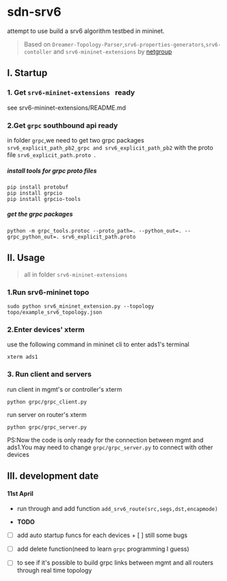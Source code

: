 # sdn-srv6
attempt to use build a srv6 algorithm testbed in mininet.

> Based on `Dreamer-Topology-Parser`,`srv6-properties-generators`,`srv6-contoller` and `srv6-mininet-extensions` by [netgroup](<https://github.com/netgroup>)



## I. Startup

### 1. Get `srv6-mininet-extensions ` ready

see srv6-mininet-extensions/README.md

### 2.Get `grpc` southbound api ready

in folder `grpc`,we need to get two grpc packages `srv6_explicit_path_pb2_grpc and srv6_explicit_path_pb2` with the proto file `srv6_explicit_path.proto `.

##### install tools for grpc proto files

````
pip install protobuf
pip install grpcio
pip install grpcio-tools
````

##### get the grpc packages

````shell
python -m grpc_tools.protoc --proto_path=. --python_out=. --grpc_python_out=. srv6_explicit_path.proto
````

## II. Usage

> all in folder `srv6-mininet-extensions`

### 1.Run srv6-mininet topo

````shell
sudo python srv6_mininet_extension.py --topology topo/example_srv6_topology.json     
````

### 2.Enter devices' xterm

use the following command in mininet cli to enter ads1's terminal

````shell
xterm ads1
````

### 3. Run client and servers

run client in mgmt's or controller's xterm

```shell
python grpc/grpc_client.py
```

run server on router's xterm

````shell
python grpc/grpc_server.py
````

PS:Now the code is only ready for the connection between mgmt and ads1.You may need to change `grpc/grpc_server.py` to connect with other devices

## III. development date

#### 11st April

+  run through and add function `add_srv6_route(src,segs,dst,encapmode)`

+  **TODO**
  + [ ]  add auto startup funcs for each devices
    + [ ] still some bugs
  + [ ] add delete function(need to learn `grpc` programming I guess)
  + [ ] to see if it's possible to build grpc links between mgmt and all routers through  real time topology

